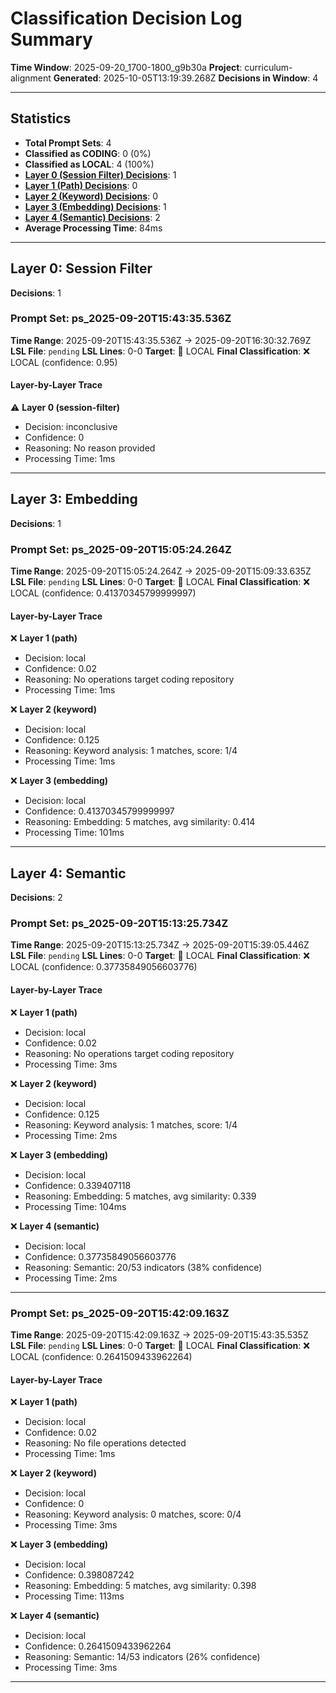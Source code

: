 # Classification Decision Log Summary

**Time Window**: 2025-09-20_1700-1800_g9b30a
**Project**: curriculum-alignment
**Generated**: 2025-10-05T13:19:39.268Z
**Decisions in Window**: 4

---

## Statistics

- **Total Prompt Sets**: 4
- **Classified as CODING**: 0 (0%)
- **Classified as LOCAL**: 4 (100%)
- **[Layer 0 (Session Filter) Decisions](#layer-0-session-filter)**: 1
- **[Layer 1 (Path) Decisions](#layer-1-path)**: 0
- **[Layer 2 (Keyword) Decisions](#layer-2-keyword)**: 0
- **[Layer 3 (Embedding) Decisions](#layer-3-embedding)**: 1
- **[Layer 4 (Semantic) Decisions](#layer-4-semantic)**: 2
- **Average Processing Time**: 84ms

---

## Layer 0: Session Filter

**Decisions**: 1

### Prompt Set: ps_2025-09-20T15:43:35.536Z

**Time Range**: 2025-09-20T15:43:35.536Z → 2025-09-20T16:30:32.769Z
**LSL File**: `pending`
**LSL Lines**: 0-0
**Target**: 📍 LOCAL
**Final Classification**: ❌ LOCAL (confidence: 0.95)

#### Layer-by-Layer Trace

⚠️ **Layer 0 (session-filter)**
- Decision: inconclusive
- Confidence: 0
- Reasoning: No reason provided
- Processing Time: 1ms

---

## Layer 3: Embedding

**Decisions**: 1

### Prompt Set: ps_2025-09-20T15:05:24.264Z

**Time Range**: 2025-09-20T15:05:24.264Z → 2025-09-20T15:09:33.635Z
**LSL File**: `pending`
**LSL Lines**: 0-0
**Target**: 📍 LOCAL
**Final Classification**: ❌ LOCAL (confidence: 0.41370345799999997)

#### Layer-by-Layer Trace

❌ **Layer 1 (path)**
- Decision: local
- Confidence: 0.02
- Reasoning: No operations target coding repository
- Processing Time: 1ms

❌ **Layer 2 (keyword)**
- Decision: local
- Confidence: 0.125
- Reasoning: Keyword analysis: 1 matches, score: 1/4
- Processing Time: 1ms

❌ **Layer 3 (embedding)**
- Decision: local
- Confidence: 0.41370345799999997
- Reasoning: Embedding: 5 matches, avg similarity: 0.414
- Processing Time: 101ms

---

## Layer 4: Semantic

**Decisions**: 2

### Prompt Set: ps_2025-09-20T15:13:25.734Z

**Time Range**: 2025-09-20T15:13:25.734Z → 2025-09-20T15:39:05.446Z
**LSL File**: `pending`
**LSL Lines**: 0-0
**Target**: 📍 LOCAL
**Final Classification**: ❌ LOCAL (confidence: 0.37735849056603776)

#### Layer-by-Layer Trace

❌ **Layer 1 (path)**
- Decision: local
- Confidence: 0.02
- Reasoning: No operations target coding repository
- Processing Time: 3ms

❌ **Layer 2 (keyword)**
- Decision: local
- Confidence: 0.125
- Reasoning: Keyword analysis: 1 matches, score: 1/4
- Processing Time: 2ms

❌ **Layer 3 (embedding)**
- Decision: local
- Confidence: 0.339407118
- Reasoning: Embedding: 5 matches, avg similarity: 0.339
- Processing Time: 104ms

❌ **Layer 4 (semantic)**
- Decision: local
- Confidence: 0.37735849056603776
- Reasoning: Semantic: 20/53 indicators (38% confidence)
- Processing Time: 2ms

---

### Prompt Set: ps_2025-09-20T15:42:09.163Z

**Time Range**: 2025-09-20T15:42:09.163Z → 2025-09-20T15:43:35.535Z
**LSL File**: `pending`
**LSL Lines**: 0-0
**Target**: 📍 LOCAL
**Final Classification**: ❌ LOCAL (confidence: 0.2641509433962264)

#### Layer-by-Layer Trace

❌ **Layer 1 (path)**
- Decision: local
- Confidence: 0.02
- Reasoning: No file operations detected
- Processing Time: 1ms

❌ **Layer 2 (keyword)**
- Decision: local
- Confidence: 0
- Reasoning: Keyword analysis: 0 matches, score: 0/4
- Processing Time: 3ms

❌ **Layer 3 (embedding)**
- Decision: local
- Confidence: 0.398087242
- Reasoning: Embedding: 5 matches, avg similarity: 0.398
- Processing Time: 113ms

❌ **Layer 4 (semantic)**
- Decision: local
- Confidence: 0.2641509433962264
- Reasoning: Semantic: 14/53 indicators (26% confidence)
- Processing Time: 3ms

---

